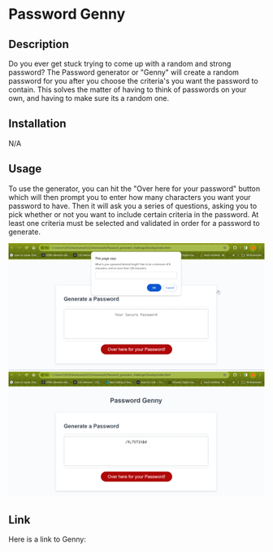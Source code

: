 # Password Genny

## Description
Do you ever get stuck trying to come up with a random and strong password? The Password generator or "Genny" will create a random password for you after you choose the criteria's you want the password to contain. This solves the matter of having to think of passwords on your own, and having to make sure its a random one. 

## Installation
N/A

## Usage
To use the generator, you can hit the "Over here for your password" button which will then prompt you to enter how many characters you want your password to have. Then it will ask you a series of questions, asking you to pick whether or not you want to include certain criteria in the password. At least one criteria must be selected and validated in order for a password to generate.

![password generator page with alert asking for number of characters](./Assets/screenshot1.png)
![password generator page showing a random generated password](./Assets/screenshot2.png)

## Link
Here is a link to Genny: 



